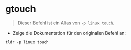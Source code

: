 # gtouch

> Dieser Befehl ist ein Alias von `-p linux touch`.

- Zeige die Dokumentation für den originalen Befehl an:

`tldr -p linux touch`
